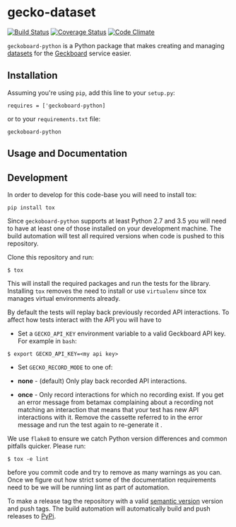# gecko-dataset #


[![Build Status](https://travis-ci.org/helium/geckoboard-python.svg?branch=master)](https://travis-ci.org/helium/geckoboard-python)
[![Coverage Status](https://coveralls.io/repos/github/helium/geckoboard-python/badge.svg?branch=master)](https://coveralls.io/github/helium/geckoboard-python?branch=master)
[![Code Climate](https://codeclimate.com/github/helium/geckoboard-python/badges/gpa.svg)](https://codeclimate.com/github/helium/geckoboard-python)

`geckoboard-python` is a Python package that makes creating and managing
[datasets](https://developer.geckoboard.com/api-reference/curl/) for
the [Geckboard](https://geckoboard.com) service easier.


## Installation

Assuming you're using `pip`, add this line to your `setup.py`:

```
requires = ['geckoboard-python]
```

or to your `requirements.txt` file:

```
geckoboard-python
```

## Usage and Documentation




## Development


In order to develop for this code-base you will need to install tox:

```
pip install tox
```

Since `geckoboard-python` supports at least Python 2.7 and 3.5 you will
need to have at least one of those installed on your development
machine. The build automation will test all required versions when
code is pushed to this repository.

Clone this repository and run:

```
$ tox
```

This will install the required packages and run the tests for the
library. Installing `tox` removes the need to install or use
`virtualenv` since tox manages virtual environments already.

By default the tests will replay back previously recorded API
interactions. To affect how tests interact with the API you
will have to

* Set a `GECKO_API_KEY` environment variable to a valid Geckboard API
  key. For example in `bash`:


```
$ export GECKO_API_KEY=<my api key>
```

* Set `GECKO_RECORD_MODE` to one of:

* **none** - (default) Only play back recorded API interactions.

* **once** - Only record interactions for which no recording exist. If
  you get an error message from betamax complaining about a recording
  not matching an interaction that means that your test has new API
  interactions with it. Remove the cassette referred to in the error
  message and run the test again to re-generate it .

We use `flake8` to ensure we catch Python version differences and
common pitfalls quicker. Please run:

```
$ tox -e lint
```

before you commit code and try to remove as many warnings as you
can. Once we figure out how strict some of the documentation
requirements need to be we will be running lint as part of automation.

To make a release tag the repository with a valid
[semantic version](https://semver.org) version and push tags. The
build automation will automatically build and push releases to
[PyPi](https://pypi.python.org).
